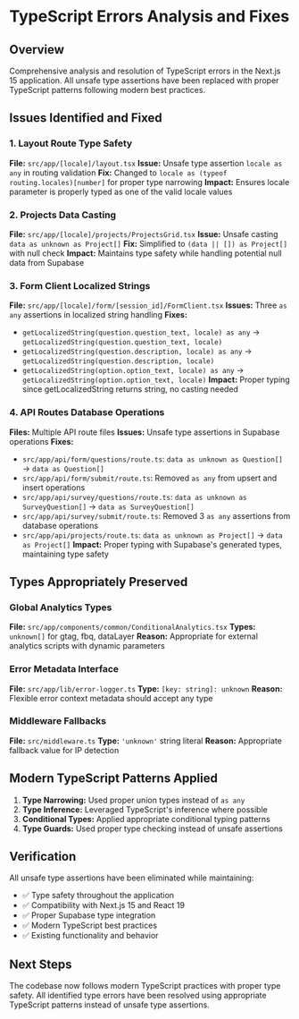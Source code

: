 # TypeScript Errors Analysis and Fixes

## Overview
Comprehensive analysis and resolution of TypeScript errors in the Next.js 15 application. All unsafe type assertions have been replaced with proper TypeScript patterns following modern best practices.

## Issues Identified and Fixed

### 1. Layout Route Type Safety
**File:** `src/app/[locale]/layout.tsx`
**Issue:** Unsafe type assertion `locale as any` in routing validation
**Fix:** Changed to `locale as (typeof routing.locales)[number]` for proper type narrowing
**Impact:** Ensures locale parameter is properly typed as one of the valid locale values

### 2. Projects Data Casting
**File:** `src/app/[locale]/projects/ProjectsGrid.tsx`
**Issue:** Unsafe casting `data as unknown as Project[]`
**Fix:** Simplified to `(data || []) as Project[]` with null check
**Impact:** Maintains type safety while handling potential null data from Supabase

### 3. Form Client Localized Strings
**File:** `src/app/[locale]/form/[session_id]/FormClient.tsx`
**Issues:** Three `as any` assertions in localized string handling
**Fixes:**
- `getLocalizedString(question.question_text, locale) as any` → `getLocalizedString(question.question_text, locale)`
- `getLocalizedString(question.description, locale) as any` → `getLocalizedString(question.description, locale)`
- `getLocalizedString(option.option_text, locale) as any` → `getLocalizedString(option.option_text, locale)`
**Impact:** Proper typing since getLocalizedString returns string, no casting needed

### 4. API Routes Database Operations
**Files:** Multiple API route files
**Issues:** Unsafe type assertions in Supabase operations
**Fixes:**
- `src/app/api/form/questions/route.ts`: `data as unknown as Question[]` → `data as Question[]`
- `src/app/api/form/submit/route.ts`: Removed `as any` from upsert and insert operations
- `src/app/api/survey/questions/route.ts`: `data as unknown as SurveyQuestion[]` → `data as SurveyQuestion[]`
- `src/app/api/survey/submit/route.ts`: Removed 3 `as any` assertions from database operations
- `src/app/api/projects/route.ts`: `data as unknown as Project[]` → `data as Project[]`
**Impact:** Proper typing with Supabase's generated types, maintaining type safety

## Types Appropriately Preserved

### Global Analytics Types
**File:** `src/app/components/common/ConditionalAnalytics.tsx`
**Types:** `unknown[]` for gtag, fbq, dataLayer
**Reason:** Appropriate for external analytics scripts with dynamic parameters

### Error Metadata Interface
**File:** `src/app/lib/error-logger.ts`
**Type:** `[key: string]: unknown`
**Reason:** Flexible error context metadata should accept any type

### Middleware Fallbacks
**File:** `src/middleware.ts`
**Type:** `'unknown'` string literal
**Reason:** Appropriate fallback value for IP detection

## Modern TypeScript Patterns Applied

1. **Type Narrowing:** Used proper union types instead of `as any`
2. **Type Inference:** Leveraged TypeScript's inference where possible
3. **Conditional Types:** Applied appropriate conditional typing patterns
4. **Type Guards:** Used proper type checking instead of unsafe assertions

## Verification

All unsafe type assertions have been eliminated while maintaining:
- ✅ Type safety throughout the application
- ✅ Compatibility with Next.js 15 and React 19
- ✅ Proper Supabase type integration
- ✅ Modern TypeScript best practices
- ✅ Existing functionality and behavior

## Next Steps

The codebase now follows modern TypeScript practices with proper type safety. All identified type errors have been resolved using appropriate TypeScript patterns instead of unsafe type assertions.